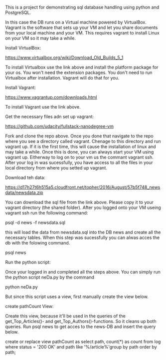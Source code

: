 
This is a project for demonstrating sql database handling using python and PostgreSQL.

In this case the DB runs on a Virtual machine powered by VirtualBox.
Vagrant is the software that sets up your VM and let you share documents from your local machine and your VM.
This requires vagrant to install Linux on your VM so it may take a while. 

Install VirtualBox:

https://www.virtualbox.org/wiki/Download_Old_Builds_5_1

To install Virtualbox use the link above and install the platform package for your os. You won't need the extension packages.
You don't need to run Virtualbox after installation. Vagrant will do that for you.

Install Vagrant:

https://www.vagrantup.com/downloads.html

To install Vagrant use the link above.

Get the necessary files adn set up vagrant:

https://github.com/udacity/fullstack-nanodegree-vm

Fork and clone the repo above. Once you done that navigate to the repo where you see a directory called vagrant. Chenage to this directory and run vagrant up. If it is the first time, this will cause the installation of linux and may take a while. Once this is done, you can always start your VM using vagrant up. Eitherway to log on to your vm us the commant vagrant ssh. After your log in was sucessfully, you have access to all the files in your local directory from where you setted up vagrant. 

Download teh data:

https://d17h27t6h515a5.cloudfront.net/topher/2016/August/57b5f748_newsdata/newsdata.zip

You can download the sql file from the link above. Please copy it to your vagrant directory (the shared folder). After you logged onto your VM useing vagrant ssh run the following command:

psql -d news -f newsdata.sql

this will load the data from newsdata.sql into the DB news and create all the necessary tables. When this step was sucessfully you can alwas acces the db with the folowing command.

psql news

Run the python script:

Once your logged in and completed all the steps above. You can simply run the python script neDa.py by the command

python neDa.py

But since this script uses a view, first manually create the view below.

create pathCount View:

Create this view, because it'll be used in the queries of the get_Top_Articles()- and get_Top_Authors()-functions. So it cleans up both queries. Run psql news to get acces to the news-DB and insert the query below.


 create or replace view pathCount as select path, count(*) as count from log where status = '200 OK' and path like '%/article%'group by path order by path;